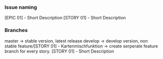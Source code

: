 ### Issue naming
[EPIC 01] - Short Description
[STORY 01] - Short Description

### Branches
master -> stable version, latest release
develop -> develop version, non stable 
feature/[STORY 01] - Kartenmischfunktion -> create serperate feature branch for every story. 
[STORY 01] - Short Description
